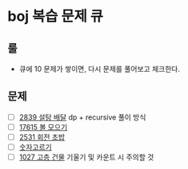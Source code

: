 # boj 복습 문제 큐
## 룰
- 큐에 10 문제가 쌓이면, 다시 문제를 풀어보고 체크한다.

## 문제
- [ ] [2839 설탕 배달](https://www.acmicpc.net/problem/2839) dp + recursive 풀이 방식
- [ ] [17615 볼 모으기](https://www.acmicpc.net/problem/17615)
- [ ] [2531 회전 초밥](https://www.acmicpc.net/problem/2531) 
- [ ] [숫자고르기](https://www.acmicpc.net/problem/2668)
- [ ] [1027 고층 건물](https://www.acmicpc.net/problem/1027) 기울기 및 카운트 시 주의할 것
